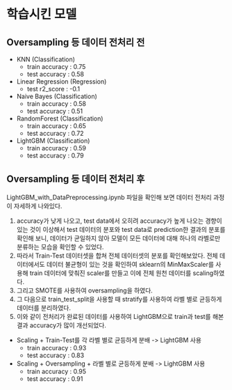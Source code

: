 # 학습시킨 모델
## Oversampling 등 데이터 전처리 전
* KNN (Classification)
  + train accuracy : 0.75
  + test accuracy  : 0.58
* Linear Regression (Regression)
  + test r2_score  : -0.1
* Naive Bayes (Classification)
  + train accuracy : 0.58
  + test accuracy  : 0.51
* RandomForest (Classification)
  + train accuracy : 0.65
  + test accuracy  : 0.72
* LightGBM (Classification)
  + train accuracy : 0.59
  + test accuracy  : 0.79

## Oversampling 등 데이터 전처리 후
LightGBM_with_DataPreprocessing.ipynb 파일을 확인해 보면 데이터 전처리 과정이 자세하게 나와있다.
1. accuracy가 낮게 나오고, test data에서 오히려 accuracy가 높게 나오는 경향이 있는 것이 이상해서 test 데이터의 분포와 test data로 prediction한 결과의 분포를 확인해 보니, 데이터가 균일하지 않아 모델이 모든 데이터에 대해 하나의 라벨로만 분류하는 모습을 확인할 수 있었다.
2. 따라서 Train-Test 데이터셋을 합쳐 전체 데이터셋의 분포를 확인해보았다. 전체 데이터에서도 데이터 불균형이 있는 것을 확인하여 sklearn의 MinMaxScaler를 사용해 train 데이터에 맞춰진 scaler를 만들고 이에 전체 원천 데이터를 scaling하였다.
3. 그리고 SMOTE를 사용하여 oversampling을 하였다.
4. 그 다음으로 train_test_split을 사용할 때 stratify를 사용하여 라벨 별로 균등하게 데이터를 분리하였다.
5. 이와 같이 전처리가 완료된 데이터를 사용하여 LightGBM으로 train과 test를 해본 결과 accuracy가 많이 개선되었다.

* Scaling + Train-Test를 각 라벨 별로 균등하게 분배 -> LightGBM 사용
  + train accuracy : 0.93
  + test accuracy  : 0.83
* Scaling + Oversampling + 라벨 별로 균등하게 분배 -> LightGBM 사용
  + train accuracy : 0.95
  + test accuracy  : 0.91
